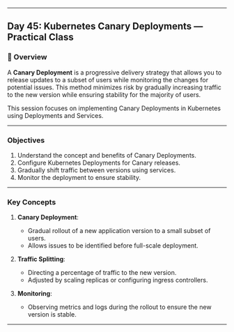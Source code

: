 ﻿---

## Day 45: Kubernetes Canary Deployments — Practical Class

### 📘 Overview

A **Canary Deployment** is a progressive delivery strategy that allows you to release updates to a subset of users while monitoring the changes for potential issues. This method minimizes risk by gradually increasing traffic to the new version while ensuring stability for the majority of users.

This session focuses on implementing Canary Deployments in Kubernetes using Deployments and Services.

---

### Objectives

1. Understand the concept and benefits of Canary Deployments.
2. Configure Kubernetes Deployments for Canary releases.
3. Gradually shift traffic between versions using services.
4. Monitor the deployment to ensure stability.

---

### Key Concepts

1. **Canary Deployment**:
   - Gradual rollout of a new application version to a small subset of users.
   - Allows issues to be identified before full-scale deployment.

2. **Traffic Splitting**:
   - Directing a percentage of traffic to the new version.
   - Adjusted by scaling replicas or configuring ingress controllers.

3. **Monitoring**:
   - Observing metrics and logs during the rollout to ensure the new version is stable.

---
